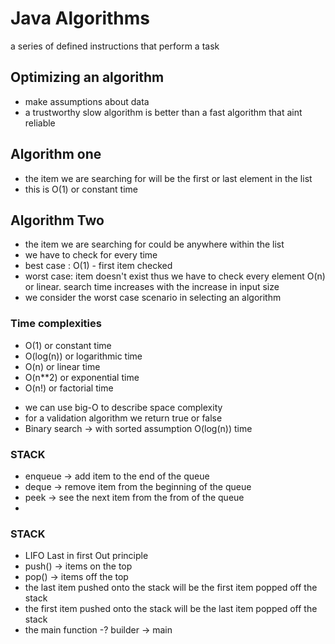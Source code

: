 # Java Algorithms
a series of defined instructions that perform a task

## Optimizing an algorithm
- make assumptions about data
- a trustworthy slow algorithm is better than a fast algorithm that aint reliable
## Algorithm one
- the item we are searching for will be the first or last element in the list
- this is O(1) or constant time
## Algorithm Two
- the item we are searching for could be anywhere within the list
- we have to check for every time
- best case : O(1) - first item checked
- worst case: item doesn't exist thus we have to check every element O(n) or linear. search time increases with the increase in input size
- we consider the worst case scenario in selecting an algorithm

### Time complexities
* O(1) or constant time
* O(log(n)) or logarithmic time
* O(n) or linear time
* O(n**2) or exponential time
* O(n!) or factorial time

- we can use big-O to describe space complexity
- for a validation algorithm we return true or false
- Binary search -> with sorted assumption O(log(n)) time

### STACK
- enqueue -> add item to the end of the queue
- deque -> remove item from the beginning of the queue
- peek -> see the next item from the from of the queue
- 
### STACK
- LIFO Last in first Out principle
- push() -> items on the top
- pop() -> items off the top
- the last item pushed onto the stack will be the first item popped off the stack
- the first item pushed onto the stack will be the last item popped off the stack
- the main function -? builder -> main

